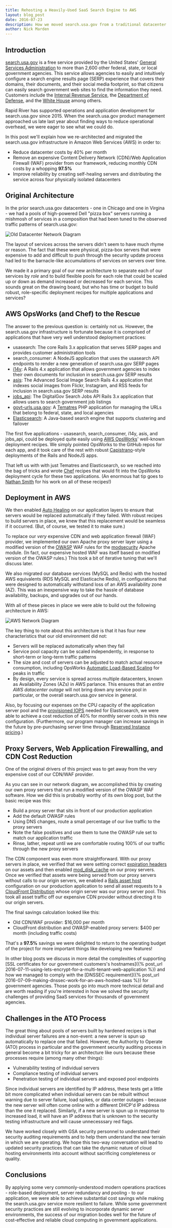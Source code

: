 ```yaml
---
title: Rehosting a Heavily-Used SaaS Search Engine to AWS
layout: blog_post
date: 2016-07-23
description: How we moved search.usa.gov from a traditional datacenter to Amazon Web Services (AWS), and how that move saved money while improving operational quality
author: Nick Marden
---
```


## Introduction

[search.usa.gov](http://search.digitalgov.gov) is a free service provided by the United States' [General Services Administration](http://www.gsa.gov/) to more than 2,600 other federal, state, or local government agencies. This service allows agencies to easily and intuitively configure a search engine results page (SERP) experience that covers their domains, their documents, and their social media footprint, so that citizens can easily search government web sites to find the information they need. Customers include the [Internal Revenue Service](http://find.irs.gov/search?utf8=%E2%9C%93&affiliate=irs&query=tax+extension&commit=Search), the [Department of Defense](http://search.defense.gov/search?utf8=%E2%9C%93&affiliate=dod-search&query=f-35+fighter+jet), and the [White House](https://search.whitehouse.gov/search?query=birth+certificate&op=Search&affiliate=wh) among others.

Rapid River has supported operations and application development for search.usa.gov since 2015. When the search.usa.gov product management approached us late last year about finding ways to reduce operational overhead, we were eager to see what we could do.

In this post we'll explain how we re-architected and migrated the search.usa.gov infrastructure in Amazon Web Services (AWS) in order to:

  * Reduce datacenter costs by 40% per month
  * Remove an expensive Content Delivery Network (CDN)/Web Application Firewall (WAF) provider from our framework, reducing monthly CDN costs by a whopping **97.5%**
  * Improve reliability by creating self-healing servers and distributing the service across four physically isolated datacenters

## Original Architecture

In the prior search.usa.gov datacenters - one in Chicago and one in Virgina - we had a pools of high-powered Dell "pizza box" servers running a mishmosh of services in a composition that had been tuned to the observed traffic patterns of search.usa.gov:

![Old Datacenter Network Diagram](/img/posts/old_datacenter_network_diagram.png)

The layout of services across the servers didn't seem to have much rhyme or reason. The fact that these were physical, pizza-box servers that were expensive to add and difficult to push through the security update process had led to the barnacle-like accumulations of services on servers over time.

We made it a primary goal of our new architecture to separate each of our services by _role_ and to build flexible pools for each role that could be scaled up or down as demand increased or decreased for each service. This sounds great on the drawing board, but who has time or budget to build robust, role-specific deployment recipes for multiple applications and services?

## AWS OpsWorks (and Chef) to the Rescue

The answer to the previous question is: certainly not us. However, the search.usa.gov infrastructure is fortunate because it is comprised of applications that have very well understood deployment practices:

* usasearch: The core Rails 3.x application that serves SERP pages and provides customer administration tools
* search_consumer: A NodeJS application that uses the usasearch API endpoints to render a new generation of search.usa.gov SERP pages
* [i14y](https://github.com/gsa/i14y): A Rails 4.x application that allows government agencies to index their own documents for inclusion in search.usa.gov SERP results
* [asis](https://github.com/gsa/asis): The Advanced Social Image Search Rails 4.x application that indexes social images from Flickr, Instagram, and RSS feeds for inclusion in search.usa.gov SERP results
* [jobs_api](https://github.com/gsa/jobs_api): The DigitalGov Search Jobs API Rails 3.x application that allows users to search government job listings
* [govt-urls.usa.gov](http://govt-urls.usa.gov/tematres): A [Tematres](https://sourceforge.net/projects/tematres/) PHP application for managing the URLs that belong to federal, state, and local agencies
* [Elasticsearch](http://elastic.co): A Java-based search engine that supports clustering and failover

The first five applications - usasearch, search_consumer, i14y, asis, and jobs_api, could be deployed quite easily using [AWS OpsWorks](https://aws.amazon.com/opsworks/)' well-known deployment recipes. We simply pointed OpsWorks to the GitHub repos for each app, and it took care of the rest with robust [Capistrano](http://capistranorb.com/)-style deployments of the Rails and NodeJS apps.

That left us with with just Tematres and Elasticsearch, so we reached into the bag of tricks and wrote [Chef](http://chef.io) recipes that would fit into the OpsWorks deployment cycle for these two applications. (An enormous hat tip goes to [Nathan Smith](https://www.linkedin.com/in/noremmie) for his work on all of these recipes!)

## Deployment in AWS

We then enabled [Auto Healing](http://docs.aws.amazon.com/opsworks/latest/userguide/workinginstances-autohealing.html) on our application layers to ensure that servers would be replaced automatically if they failed. With robust recipes to build servers in place, we knew that this replacement would be seamless if it occurred. (But, of course, we tested it to make sure.)

To replace our *very* expensive CDN and web application firewall (WAF) provider, we implemented our own Apache proxy server layer using a modified version of the [OWASP](https://www.owasp.org/index.php/Main_Page) WAF rules for the [modsecurity](https://www.modsecurity.org/) Apache module. (In fact, our expensive hosted WAF was itself based on modified version of the OWASP rules.) This took a bit of iterative tuning that we'll discuss later.

We also migrated our database services (MySQL and Redis) with the hosted AWS equivalents (RDS MySQL and Elasticache Redis), in configurations that were designed to automatically withstand loss of an AWS availability zone (AZ). This was an inexpensive way to take the hassle of database availability, backups, and upgrades out of our hands.

With all of these pieces in place we were able to build out the following architecture in AWS:

![AWS Network Diagram](/img/posts/aws_network_diagram.png)

The key thing to note about this architecture is that it has four new characteristics that our old environment did not:

* Servers will be replaced automatically when they fail
* Service pool capacity can be scaled independently, in response to short-term or long-term traffic patterns
* The size and cost of servers can be adjusted to match actual resource consumption, including OpsWorks [Automatic Load-Based Scaling](http://docs.aws.amazon.com/opsworks/latest/userguide/workinginstances-autoscaling-loadbased.html) for peaks in traffic
* By design, every service is spread across multiple datacenters, known as Availability Zones (AZs) in AWS parlance. This ensures that an _entire AWS datacenter outage_ will not bring down any service pool in particular, or the overall search.usa.gov service in general.

Also, by focusing our expenses on the CPU capacity of the application server pool and the [provisioned IOPS](http://docs.aws.amazon.com/AWSEC2/latest/UserGuide/ebs-io-characteristics.html) needed for Elasticsearch, we were able to achieve a cost reduction of 40% for monthly server costs in this new configuration. (Furthermore, our program manager can increase savings in the future by pre-purchasing server time through [Reserved Instance pricing](https://aws.amazon.com/ec2/purchasing-options/reserved-instances/).)

## Proxy Servers, Web Application Firewalling, and CDN Cost Reduction

One of the original drivers of this project was to get away from the very expensive cost of our CDN/WAF provider.

As you can see in our network diagram, we accomplished this by creating our own proxy servers that run a modified version of the OWASP WAF software. How we did this is probably worthy of its own blog post, but the basic recipe was this:

* Build a proxy server that sits in front of our production application
* Add the default OWASP rules
* Using DNS changes, route a small percentage of our live traffic to the proxy servers
* Note the false positives and use them to tune the OWASP rule set to match our application traffic
* Rinse, lather, repeat until we are comfortable routing 100% of our traffic through the new proxy servers

The CDN component was even more straightforward. With our proxy servers in place, we verified that we were setting correct [expiration headers](http://httpd.apache.org/docs/current/mod/mod_expires.html) on our assets and then enabled [mod_disk_cache](https://httpd.apache.org/docs/2.4/mod/mod_cache_disk.html) on our proxy servers. Once we verified that assets were being served from our proxy servers without calls to our origin servers, we enabled a [Rails asset host](http://api.rubyonrails.org/classes/ActionView/Helpers/AssetUrlHelper.html) configuration on our production application to send all asset requests to a [CloudFront Distribution](http://docs.aws.amazon.com/AmazonCloudFront/latest/DeveloperGuide/distribution-working-with.html) whose origin server was our proxy server pool. This took all asset traffic off our expensive CDN provider without directing it to our origin servers.

The final savings calculation looked like this:

* Old CDN/WAF provider: $16,000 per month
* CloudFront distribution and OWASP-enabled proxy servers: $400 per month (including traffic costs)

That's a **97.5%** savings we were delighted to return to the operating budget of the project for more important things like developing new features!

In other blog posts we discuss in more detail the complexities of supporting [SSL certificates for our government customers's hostnames]({% post_url 2016-07-11-using-lets-encrypt-for-a-multi-tenant-web-application %}) and how we managed to comply with the [DNSSEC requirement]({% post_url 2016-07-09-making-dnssec-work-for-an-aws-hosted-saas %}) for government agencies. Those posts go into much more technical detail and are worth reading if you're interested in how we solved the security challenges of providing SaaS services for thousands of government agencies.

## Challenges in the ATO Process

The great thing about pools of servers built by hardened recipes is that individual server failures are a non-event: a new server is spun up automatically to replace one that failed. However, the Authority to Operate (ATO) process in particular and the government security auditing process in general become a bit tricky for an architecture like ours because these processes require (among many other things):

* Vulnerability testing of individual servers
* Compliance testing of individual servers
* Penetration testing of individual servers and exposed pool endpoints

Since individual servers are identified by IP address, these tests get a little bit more complicated when individual servers can be rebuilt without warning due to server failure, load spikes, or data center outages - because the new server will often come online with a different DHCP'd IP address than the one it replaced. Similarly, if a new server is spun up in response to increased load, it will have an IP address that is unknown to the security testing infrastructure and will cause unnecesssary red flags.

We have worked closely with GSA security personnel to understand their security auditing requirements and to help them understand the new terrain in which we are operating. We hope this two-way conversation will lead to updated security practices that can take the dynamic nature of cloud hosting environments into account without sacrificing completeness or quality.

## Conclusions

By applying some very commonly-understood modern operations practices - role-based deployment, server redundancy and pooling - to our application, we were able to achieve substantial cost savings while making the search.usa.gov service more resilient to failure. While some government security practices are still evolving to incorporate dynamic server environments, the success of our migration bodes well for the future of cost-effective and reliable cloud computing in government applications.
